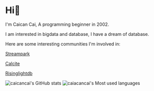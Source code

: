 # Hi👋
I'm Caican Cai, A programming beginner in 2002.

I am interested in bigdata and database, I have a dream of database.

Here are some interesting communities I'm involved in:

[Streampark](https://github.com/caicancai/incubator-streampark)

[Calcite](https://github.com/apache/calcite)

[Risinglightdb](https://github.com/risinglightdb/risinglight)

![caicancai's GitHub stats](https://github-readme-stats.vercel.app/api?username=caicancai)
![caiacancai's Most used languages](https://github-readme-stats.vercel.app/api/top-langs/?username=caicancai&layout=compact&hide_border=true&langs_count=10)

